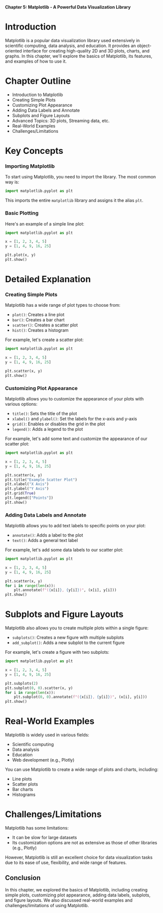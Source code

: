**Chapter 5: Matplotlib - A Powerful Data Visualization Library**

**Introduction**
===============

Matplotlib is a popular data visualization library used extensively in scientific computing, data analysis, and education. It provides an object-oriented interface for creating high-quality 2D and 3D plots, charts, and graphs. In this chapter, we'll explore the basics of Matplotlib, its features, and examples of how to use it.

**Chapter Outline**
================

*   Introduction to Matplotlib
*   Creating Simple Plots
*   Customizing Plot Appearance
*   Adding Data Labels and Annotate
*   Subplots and Figure Layouts
*   Advanced Topics: 3D plots, Streaming data, etc.
*   Real-World Examples
*   Challenges/Limitations

**Key Concepts**
=============

### Importing Matplotlib

To start using Matplotlib, you need to import the library. The most common way is:

```python
import matplotlib.pyplot as plt
```

This imports the entire `matplotlib` library and assigns it the alias `plt`.

### Basic Plotting

Here's an example of a simple line plot:

```python
import matplotlib.pyplot as plt

x = [1, 2, 3, 4, 5]
y = [1, 4, 9, 16, 25]

plt.plot(x, y)
plt.show()
```

**Detailed Explanation**
=====================

### Creating Simple Plots

Matplotlib has a wide range of plot types to choose from:

*   `plot()`: Creates a line plot
*   `bar()`: Creates a bar chart
*   `scatter()`: Creates a scatter plot
*   `hist()`: Creates a histogram

For example, let's create a scatter plot:

```python
import matplotlib.pyplot as plt

x = [1, 2, 3, 4, 5]
y = [1, 4, 9, 16, 25]

plt.scatter(x, y)
plt.show()
```

### Customizing Plot Appearance

Matplotlib allows you to customize the appearance of your plots with various options:

*   `title()`: Sets the title of the plot
*   `xlabel()` and `ylabel()`: Set the labels for the x-axis and y-axis
*   `grid()`: Enables or disables the grid in the plot
*   `legend()`: Adds a legend to the plot

For example, let's add some text and customize the appearance of our scatter plot:

```python
import matplotlib.pyplot as plt

x = [1, 2, 3, 4, 5]
y = [1, 4, 9, 16, 25]

plt.scatter(x, y)
plt.title("Example Scatter Plot")
plt.xlabel("X Axis")
plt.ylabel("Y Axis")
plt.grid(True)
plt.legend(["Points"])
plt.show()
```

### Adding Data Labels and Annotate

Matplotlib allows you to add text labels to specific points on your plot:

*   `annotate()`: Adds a label to the plot
*   `text()`: Adds a general text label

For example, let's add some data labels to our scatter plot:

```python
import matplotlib.pyplot as plt

x = [1, 2, 3, 4, 5]
y = [1, 4, 9, 16, 25]

plt.scatter(x, y)
for i in range(len(x)):
    plt.annotate(f"({x[i]}, {y[i]})", (x[i], y[i]))
plt.show()
```

**Subplots and Figure Layouts**
=============================

Matplotlib also allows you to create multiple plots within a single figure:

*   `subplots()`: Creates a new figure with multiple subplots
*   `add_subplot()`: Adds a new subplot to the current figure

For example, let's create a figure with two subplots:

```python
import matplotlib.pyplot as plt

x = [1, 2, 3, 4, 5]
y = [1, 4, 9, 16, 25]

plt.subplots(2)
plt.subplot(0, 0).scatter(x, y)
for i in range(len(x)):
    plt.subplot(0, 0).annotate(f"({x[i]}, {y[i]})", (x[i], y[i]))
plt.show()
```

**Real-World Examples**
=====================

Matplotlib is widely used in various fields:

*   Scientific computing
*   Data analysis
*   Education
*   Web development (e.g., Plotly)

You can use Matplotlib to create a wide range of plots and charts, including:

*   Line plots
*   Scatter plots
*   Bar charts
*   Histograms

**Challenges/Limitations**
=====================

Matplotlib has some limitations:

*   It can be slow for large datasets
*   Its customization options are not as extensive as those of other libraries (e.g., Plotly)

However, Matplotlib is still an excellent choice for data visualization tasks due to its ease of use, flexibility, and wide range of features.

**Conclusion**
----------

In this chapter, we explored the basics of Matplotlib, including creating simple plots, customizing plot appearance, adding data labels, subplots, and figure layouts. We also discussed real-world examples and challenges/limitations of using Matplotlib.
